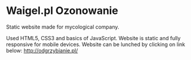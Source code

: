 # Waigel.pl Ozonowanie
Static website made for mycological company.

Used HTML5, CSS3 and basics of JavaScript. Website is static and fully responsive for mobile devices.
Website can be lunched by clicking on link below:
http://odgrzybianie.pl/
